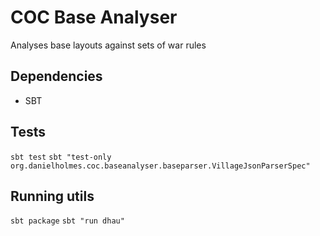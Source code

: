 # COC Base Analyser

Analyses base layouts against sets of war rules


## Dependencies

 - SBT


## Tests

`sbt test`
`sbt "test-only org.danielholmes.coc.baseanalyser.baseparser.VillageJsonParserSpec"`


## Running utils

`sbt package`
`sbt "run dhau"`